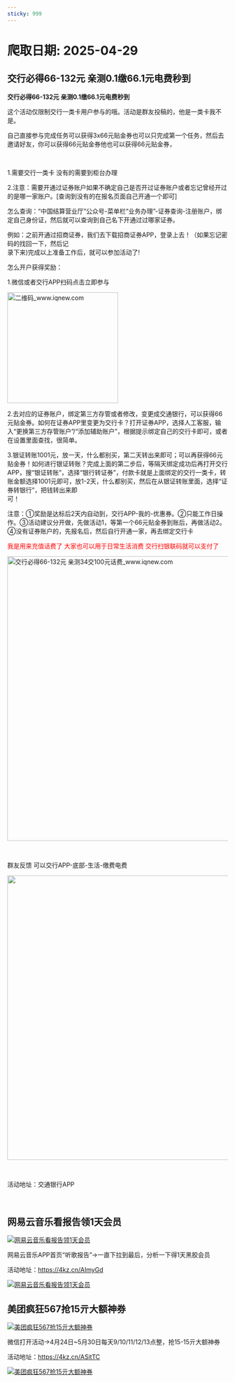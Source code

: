 ```yaml
---
sticky: 999
---
```

# 爬取日期: 2025-04-29
## 交行必得66-132元 亲测0.1缴66.1元电费秒到

<p><strong>交行必得66-132元 亲测0.1缴66.1元电费秒到</strong></p>
<p>这个活动仅限制交行一类卡用户参与的哦。活动是群友投稿的，他是一类卡我不是。</p>
<p>自己直接参与完成任务可以获得3x66元贴金券也可以只完成第一个任务，然后去邀请好友，你可以获得66元贴金券他也可以获得66元贴金券，</p>
<p>&nbsp;</p>
<p>1.需要交行一类卡 没有的需要到柜台办理</p>
<p>2.注意：需要开通过证券账户如果不确定自己是否开过证券账户或者忘记曾经开过的是哪一家账户。[查询到没有的在报名页面自己开通一个即可]</p>
<p>怎么查询：“中国结算营业厅”公众号-菜单栏“业务办理”-证券查询-注册账户，绑定自己身份证，然后就可以查询到自己名下开通过过哪家证券。</p>
<p>例如：之前开通过招商证券，我们去下载招商证券APP，登录上去！（如果忘记密码的找回一下，然后记<br>录下来)完成以上准备工作后，就可以参加活动了!</p>
<p>怎么开户获得奖励：</p>
<p>1.微信或者交行APP扫码点击立即参与</p>
<p><img alt="二维码_www.iqnew.com" src="https://image.smallfawn.work/?url=https://img.iqnew.com/d/file/p/2025/03/06/166536a2b62849130e5defe4cdc8cfd7.jpg" style="width: 253px; *//* height: 262px;" referrerpolicy="no-referrer"></p>
<p>2.去对应的证券账户，绑定第三方存管或者修改，变更成交通银行，可以获得66元贴金券。如何在证券APP里变更为交行卡？打开证券APP，选择人工客服，输入“更换第三方存管账户”/“添加辅助账户”，根据提示绑定自己的交行卡即可，或者在设置里面查找，很简单。</p>
<p>3.银证转账1001元，放一天，什么都别买，第二天转出来即可；可以再获得66元贴金券！如何进行银证转账？完成上面的第二步后，等隔天绑定成功后再打开交行APP，搜“银证转账”，选择“银行转证券”，付款卡就是上面绑定的交行一类卡，转账金额选择1001元即可，放1-2天，什么都别买，然后在从银证转账里面，选择“证券转银行”，把钱转出来即<br>可！</p>
<p>注意：①奖励是达标后2天内自动到，交行APP-我的-优惠券。②只能工作日操作。③活动建议分开做，先做活动1，等第一个66元贴金券到账后，再做活动2。④没有证券账户的，先报名后，然后自行开通一家，再去绑定交行卡</p>
<p><span style="color:#FF0000;">我是用来充值话费了 大家也可以用于日常生活消费 交行扫银联码就可以支付了</span></p>
<p><img alt="交行必得66-132元 亲测34交100元话费_www.iqnew.com" src="https://image.smallfawn.work/?url=https://img.iqnew.com/d/file/p/2025/03/06/03576b62ab3caabca157b0e828b15e47.jpg" style="width: 650px; *//* height: 603px;" referrerpolicy="no-referrer"></p>
<p>&nbsp;</p>
<p>群友反馈 可以交行APP-底部-生活-缴费电费</p>
<p><img alt="" src="https://image.smallfawn.work/?url=https://img.iqnew.com/d/file/p/2025/03/07/588d2f6459968b40c88eacbfd47cdf21.jpg" style="width: 650px; *//* height: 715px;" referrerpolicy="no-referrer"></p>
<p>&nbsp;</p>
<p>活动地址：交通银行APP</p><br>
                    
                    
                

## 网易云音乐看报告领1天会员
<p>
    <a rel="nofollow" target="_blank" href="https://www.qqhjy6.xyz/caiji/data/images/2025-04-24/b3bb68e60016f95a74d7e30d41ccfafe.jpg"><img src="https://image.smallfawn.work/?url=https://www.qqhjy6.xyz/caiji/data/images/2025-04-24/b3bb68e60016f95a74d7e30d41ccfafe.jpg" title="网易云音乐看报告领1天会员 " alt="网易云音乐看报告领1天会员 " referrerpolicy="no-referrer"></a> 
</p>
<p>
    网易云音乐APP首页“听歌报告”-&gt;一直下拉到最后，分析一下得1天黑胶会员
</p>
<p>
    活动地址：<a rel="nofollow" target="_blank" href="https://4kz.cn/AImyGd">https://4kz.cn/AImyGd</a>
</p>
<p>
    <a rel="nofollow" target="_blank" href="https://www.qqhjy6.xyz/caiji/data/images/2025-04-24/f447f8f1b4725325072e97befa679948.png"><img src="https://image.smallfawn.work/?url=https://www.qqhjy6.xyz/caiji/data/images/2025-04-24/f447f8f1b4725325072e97befa679948.png" title="网易云音乐看报告领1天会员 " alt="网易云音乐看报告领1天会员 " referrerpolicy="no-referrer"></a> 
</p>

## 美团疯狂567抢15亓大额神券
<p>
    <a rel="nofollow" target="_blank" href="https://www.qqhjy6.xyz/caiji/data/images/2025-04-26/f57f9dbef34a40a60b78d228cce5c0c0.jpg"><img src="https://image.smallfawn.work/?url=https://www.qqhjy6.xyz/caiji/data/images/2025-04-26/f57f9dbef34a40a60b78d228cce5c0c0.jpg" title="美团疯狂567抢15亓大额神券 " alt="美团疯狂567抢15亓大额神券 " referrerpolicy="no-referrer"></a> 
</p>
<p>
    微信打开活动-&gt;4月24日~5月30日每天9/10/11/12/13点整，抢15-15亓大额神券
</p>
<p>
    活动地址：<a rel="nofollow" target="_blank" href="https://4kz.cn/ASitTC">https://4kz.cn/ASitTC</a> 
</p>
<p>
    <a rel="nofollow" target="_blank" href="https://www.qqhjy6.xyz/caiji/data/images/2025-04-26/ae37df0f924181b2dfc6e3785bb829b5.png"><img src="https://image.smallfawn.work/?url=https://www.qqhjy6.xyz/caiji/data/images/2025-04-26/ae37df0f924181b2dfc6e3785bb829b5.png" title="美团疯狂567抢15亓大额神券 " alt="美团疯狂567抢15亓大额神券 " referrerpolicy="no-referrer"></a> 
</p>

